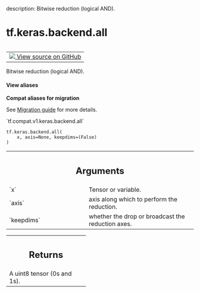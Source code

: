 description: Bitwise reduction (logical AND).

<div itemscope itemtype="http://developers.google.com/ReferenceObject">
<meta itemprop="name" content="tf.keras.backend.all" />
<meta itemprop="path" content="Stable" />
</div>

# tf.keras.backend.all

<!-- Insert buttons and diff -->

<table class="tfo-notebook-buttons tfo-api nocontent" align="left">
<td>
  <a target="_blank" href="https://github.com/tensorflow/tensorflow/blob/r2.3/tensorflow/python/keras/backend.py#L2283-L2297">
    <img src="https://www.tensorflow.org/images/GitHub-Mark-32px.png" />
    View source on GitHub
  </a>
</td>
</table>



Bitwise reduction (logical AND).

<section class="expandable">
  <h4 class="showalways">View aliases</h4>
  <p>
<b>Compat aliases for migration</b>
<p>See
<a href="https://www.tensorflow.org/guide/migrate">Migration guide</a> for
more details.</p>
<p>`tf.compat.v1.keras.backend.all`</p>
</p>
</section>

<pre class="devsite-click-to-copy prettyprint lang-py tfo-signature-link">
<code>tf.keras.backend.all(
    x, axis=None, keepdims=(False)
)
</code></pre>



<!-- Placeholder for "Used in" -->


<!-- Tabular view -->
 <table class="responsive fixed orange">
<colgroup><col width="214px"><col></colgroup>
<tr><th colspan="2"><h2 class="add-link">Arguments</h2></th></tr>

<tr>
<td>
`x`
</td>
<td>
Tensor or variable.
</td>
</tr><tr>
<td>
`axis`
</td>
<td>
axis along which to perform the reduction.
</td>
</tr><tr>
<td>
`keepdims`
</td>
<td>
whether the drop or broadcast the reduction axes.
</td>
</tr>
</table>



<!-- Tabular view -->
 <table class="responsive fixed orange">
<colgroup><col width="214px"><col></colgroup>
<tr><th colspan="2"><h2 class="add-link">Returns</h2></th></tr>
<tr class="alt">
<td colspan="2">
A uint8 tensor (0s and 1s).
</td>
</tr>

</table>

